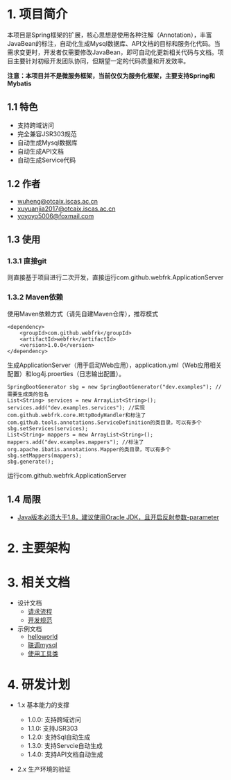 # 1. 项目简介

本项目是Spring框架的扩展，核心思想是使用各种注解（Annotation），丰富JavaBean的标注，自动化生成Mysql数据库、API文档的目标和服务化代码。当需求变更时，开发者仅需要修改JavaBean，即可自动化更新相关代码与文档。项目主要针对初级开发团队协同，但期望一定的代码质量和开发效率。

**注意：本项目并不是微服务框架，当前仅仅为服务化框架，主要支持Spring和Mybatis**

## 1.1 特色

- 支持跨域访问
- 完全兼容JSR303规范
- 自动生成Mysql数据库
- 自动生成API文档
- 自动生成Service代码

## 1.2 作者

- wuheng@otcaix.iscas.ac.cn
- xuyuanjia2017@otcaix.iscas.ac.cn
- yoyoyo5006@foxmail.com

## 1.3 使用

### 1.3.1 直接git

则直接基于项目进行二次开发，直接运行com.github.webfrk.ApplicationServer

### 1.3.2 Maven依赖

使用Maven依赖方式（请先自建Maven仓库），推荐模式

```
<dependency>
	<groupId>com.github.webfrk</groupId>
	<artifactId>webfrk</artifactId>
	<version>1.0.0</version>
</dependency>
```

生成ApplicationServer（用于启动Web应用），application.yml（Web应用相关配置）和log4j.proerties（日志输出配置）。
```
SpringBootGenerator sbg = new SpringBootGenerator("dev.examples"); //需要生成类的包名 
List<String> services = new ArrayList<String>();
services.add("dev.examples.services"); //实现com.github.webfrk.core.HttpBodyHandler和标注了com.github.tools.annotations.ServiceDefinition的类目录，可以有多个
sbg.setServices(services);
List<String> mappers = mew ArrayList<String>();
mappers.add("dev.examples.mappers"); //标注了org.apache.ibatis.annotations.Mapper的类目录，可以有多个 
sbg.setMappers(mappers);
sbg.generate();
```

运行com.github.webfrk.ApplicationServer

## 1.4 局限

- [Java版本必须大于1.8，建议使用Oracle JDK，且开启反射参数-parameter](https://blog.csdn.net/sanyuesan0000/article/details/80618913)

# 2. 主要架构

# 3. 相关文档

- 设计文档
  - [请求流程](docs/flow.md)
  - [开发规范](docs/dev.md)
- 示例文档
  - [helloworld](docs/hello.md)
  - [联调mysql](docs/mysql.md)
  - [使用工具类](docs/tools.md)

# 4. 研发计划

- 1.x 基本能力的支撑
  - 1.0.0: 支持跨域访问
  - 1.1.0: 支持JSR303
  - 1.2.0: 支持Sql自动生成
  - 1.3.0: 支持Servcie自动生成
  - 1.4.0: 支持API文档自动生成
  
- 2.x 生产环境的验证
  
